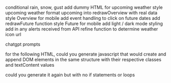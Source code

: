 conditional rain, snow, gust
add dummy HTML for upcoming weather
style upcoming weather
format upcoming into redrawOverview with real data
style Overview for mobile
add event handling to click on future dates
add redrawFuture function
style Future for mobile
add light / dark mode styling
add in any alerts received from API
refine function to determine weather icon url






chatgpt prompts

for the following HTML, could you generate javascript that would create and append DOM elements in the same structure with their respective classes and textContent values

could you generate it again but with no if statements or loops